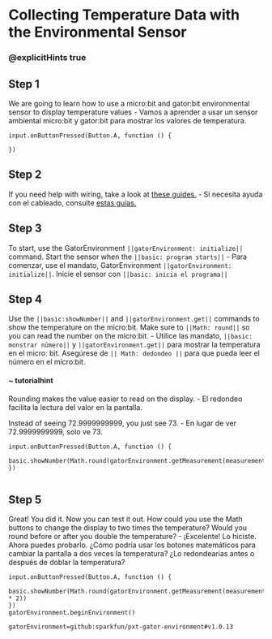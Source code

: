 # Collecting Temperature Data with the Environmental Sensor
### @explicitHints true
 
## Step 1
 
We are going to learn how to use a micro:bit and gator:bit environmental sensor  to display temperature values - Vamos a aprender a usar un sensor ambiental micro:bit y gator:bit para mostrar los valores de temperatura.
 
```template
input.onButtonPressed(Button.A, function () {
    
})
```
 
## Step 2
 
If you need help with wiring, take a look at [these guides.](https://docs.google.com/document/d/1KrhVLl_owwXz_xAVbcIEAG9O5N4wdBY3mjd-GX34Bag/edit?usp=sharing) - 
Si necesita ayuda con el cableado, consulte [estas guías.](https://docs.google.com/document/d/1KrhVLl_owwXz_xAVbcIEAG9O5N4wdBY3mjd-GX34Bag/edit?usp=sharing)
 
## Step 3
 
To start, use the GatorEnvironment ``||gatorEnvironment: initialize||`` command. Start the sensor when the ``||basic: program starts||`` - 
Para comenzar, use el mandato, GatorEnvironment ``||gatorEnvironment: initialize||``. Inicie el sensor con ``||basic: inicia el programa||``
 
## Step 4
 
Use the ``||basic:showNumber||`` and ``||gatorEnvironment.get||`` commands to show the temperature on the micro:bit. Make sure to ``||Math: round||`` 
so you can read the number on the micro:bit. - Utilice las mandato, ``||basic: monstrar número||`` y ``||gatorEnvironment.get||`` para mostrar la temperatura en el micro: bit. Asegúrese de `` || Math: dedondeo || `` para que pueda leer el número en el micro:bit.
 
 
#### ~ tutorialhint
 
Rounding makes the value easier to read on the display. - El redondeo facilita la lectura del valor en la pantalla.

Instead of seeing 72.9999999999, you just see 73. - En lugar de ver 72.9999999999, solo ve 73.
 
```blocks
input.onButtonPressed(Button.A, function () {
    basic.showNumber(Math.round(gatorEnvironment.getMeasurement(measurementType.degreesF)))
})
 
```
 
## Step 5
Great! You did it. Now you can test it out. How could you use the Math buttons to change the display to two times the temperature? Would you round before or after you double the temperature? - ¡Excelente! Lo hiciste. Ahora puedes probarlo. ¿Cómo podría usar los botones matemáticos para cambiar la pantalla a dos veces la temperatura? ¿Lo redondearías antes o después de doblar la temperatura?
 
 
```ghost
input.onButtonPressed(Button.A, function () {
    basic.showNumber(Math.round(gatorEnvironment.getMeasurement(measurementType.degreesF) * 2))
})
gatorEnvironment.beginEnvironment()
```
 
```package
gatorEnvironment=github:sparkfun/pxt-gator-environment#v1.0.13
```
